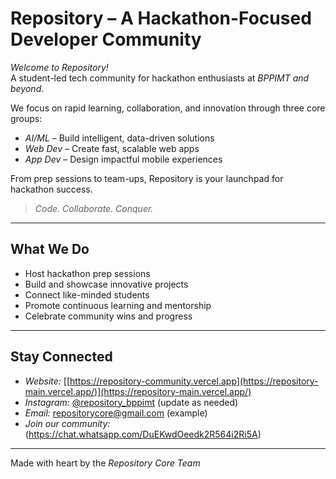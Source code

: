 # Repository – A Hackathon-Focused Developer Community

*Welcome to Repository!*  
A student-led tech community for hackathon enthusiasts at *BPPIMT and beyond*.

We focus on rapid learning, collaboration, and innovation through three core groups:

- *AI/ML* – Build intelligent, data-driven solutions  
- *Web Dev* – Create fast, scalable web apps  
- *App Dev* – Design impactful mobile experiences  

From prep sessions to team-ups, Repository is your launchpad for hackathon success.

> *Code. Collaborate. Conquer.*

---

## What We Do

- Host hackathon prep sessions  
- Build and showcase innovative projects  
- Connect like-minded students  
- Promote continuous learning and mentorship  
- Celebrate community wins and progress

---

## Stay Connected

- *Website:* [[https://repository-community.vercel.app](https://repository-main.vercel.app/)](https://repository-main.vercel.app/)  
- *Instagram:* [@repository_bppimt](https://instagram.com/repository_bppimt) (update as needed)  
- *Email:* repositorycore@gmail.com (example)  
- *Join our community:* (https://chat.whatsapp.com/DuEKwdOeedk2R564i2Ri5A)

---

Made with heart by the *Repository Core Team*
